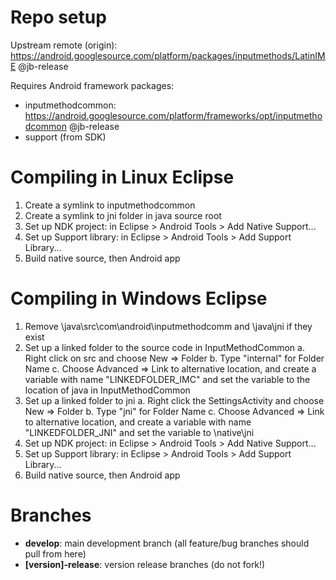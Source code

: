 # Repo setup

Upstream remote (origin): https://android.googlesource.com/platform/packages/inputmethods/LatinIME @jb-release

Requires Android framework packages:
* inputmethodcommon: https://android.googlesource.com/platform/frameworks/opt/inputmethodcommon @jb-release
* support (from SDK)

# Compiling in Linux Eclipse 
1. Create a symlink to inputmethodcommon
2. Create a symlink to jni folder in java source root
3. Set up NDK project: in Eclipse > Android Tools > Add Native Support...
4. Set up Support library: in Eclipse > Android Tools > Add Support Library...
5. Build native source, then Android app

# Compiling in Windows Eclipse 
1. Remove \java\src\com\android\inputmethodcomm and \java\jni if they exist
2. Set up a linked folder to the source code in InputMethodCommon 
	a. Right click on src and choose New => Folder
	b. Type "internal" for Folder Name 
	c. Choose Advanced => Link to alternative location, and create a variable with name "LINKEDFOLDER_IMC" and set the variable to the location of java in InputMethodCommon 
3. Set up a linked folder to jni
	a. Right click the SettingsActivity and choose New => Folder
	b. Type "jni" for Folder Name 
	c. Choose Advanced => Link to alternative location, and create a variable with name "LINKEDFOLDER_JNI" and set the variable to \native\jni
4. Set up NDK project: in Eclipse > Android Tools > Add Native Support...
5. Set up Support library: in Eclipse > Android Tools > Add Support Library...
6. Build native source, then Android app

# Branches

* **develop**: main development branch (all feature/bug branches should pull from here)
* **[version]-release**: version release branches (do not fork!)
